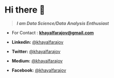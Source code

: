 # Hi there 👋
> ***I am Data Science/Data Analysis Enthusiast***  <br>

  - For Contact : **khayalfarajov@gmail.com**

- **Linkedin:** [@khayalfarajov](https://www.linkedin.com/in/khayalfarajov/)   <br>       

- **Twitter:** [@khayalfarajov](https://twitter.com/khayalfarajov)   <br>
- **Medium:** [@khayalfarajov](https://medium.com/@khayalfarajov) <br>
- **Facebook:** [@khayalfarajov](https://www.facebook.com/khayalfarajov) <br>


<!--
**khayalfarajov/khayalfarajov** is a ✨ _special_ ✨ repository because its `README.md` (this file) appears on your GitHub profile.

Here are some ideas to get you started:

- 🔭 I’m currently working on ...
- 🌱 I’m currently learning ...
- 👯 I’m looking to collaborate on ...
- 🤔 I’m looking for help with ...
- 💬 Ask me about ...
- 📫 How to reach me: ...
- 😄 Pronouns: ...
- ⚡ Fun fact: ...
-->
